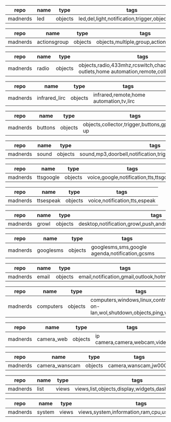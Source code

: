 repo         |name    |type   |tags
-------------|--------|-------|-------------------------------------------------
madnerds     |led     |objects|led,del,light,notification,trigger,objects,gpios

repo         |name         |type   |tags
-------------|-------------|-------|-------------------------------------------------------------
madnerds     |actionsgroup |objects|objects,multiple,group,actions,wait,sleep

repo         |name    |type   |tags
-------------|--------|-------|-------------------------------------------------
madnerds     |radio   |objects|objects,radio,433mhz,rcswitch,chacon,dio,scs,power outlets,home automation,remote,collector,trigger

repo         |name            |type   |tags
-------------|----------------|-------|-------------------------------------------------
madnerds     |infrared_lirc   |objects|infrared,remote,home automation,tv,lirc

repo         |name        |type   |tags
-------------|------------|-------|-------------------------------------------------------------
madnerds     |buttons     |objects|objects,collector,trigger,buttons,gpios,pull-up

repo         |name    |type   |tags
-------------|--------|-------|---------------------------------------------------------------
madnerds     |sound   |objects|sound,mp3,doorbell,notification,trigger,objects,speakers,audio

repo         |name        |type   |tags
-------------|------------|-------|-------------------------------------------------
madnerds     |ttsgoogle   |objects|voice,google,notification,tts,ttsgoogle

repo         |name        |type   |tags
-------------|------------|-------|-------------------------------------------------
madnerds     |ttsespeak   |objects|voice,notification,tts,espeak

repo         |name        |type   |tags
-------------|------------|-------|-------------------------------------------------------------
madnerds     |growl       |objects|desktop,notification,growl,push,android,iphone,macosx,windows

repo         |name        |type   |tags
-------------|------------|-------|-------------------------------------------------------------
madnerds     |googlesms   |objects|googlesms,sms,google agenda,notification,gcsms

repo         |name        |type   |tags
-------------|------------|-------|-------------------------------------------------------------
madnerds     |email       |objects|email,notification,gmail,outlook,hotmail

repo         |name        |type   |tags
-------------|------------|-------|--------------------------------------------------------------------------------
madnerds     |computers   |objects|computers,windows,linux,control,wake-on-lan,wol,shutdown,objects,ping,vnc,remote

repo         |name        |type   |tags
-------------|------------|-------|-------------------------------------------------------------
madnerds     |camera_web  |objects|ip camera,camera,webcam,video

repo         |name                 |type   |tags
-------------|---------------------|-------|-------------------------------------------------------------
madnerds     |camera_wanscam       |objects|camera,wanscam,jw0004

repo         |name    |type   |tags
-------------|--------|-------|-------------------------------------------------
madnerds     |list    |views  |views,list,objects,display,widgets,dashboard,control

repo         |name    |type   |tags
-------------|--------|-------|-------------------------------------------------
madnerds     |system  |views  |views,system,information,ram,cpu,users,disks,views
